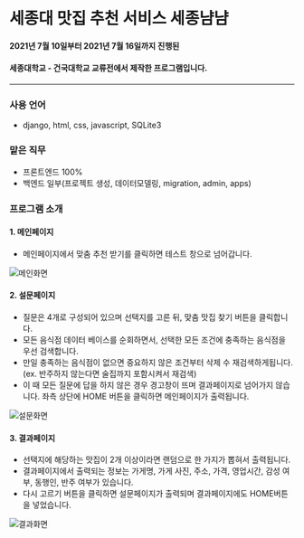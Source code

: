 # 세종대 맛집 추천 서비스 세종냠냠
#### 2021년 7월 10일부터 2021년 7월 16일까지 진행된
#### 세종대학교 - 건국대학교 교류전에서 제작한 프로그램입니다.

------------

### 사용 언어
* django, html, css, javascript, SQLite3

### 맡은 직무
* 프론트엔드 100%
* 백엔드 일부(프로젝트 생성, 데이터모델링, migration, admin, apps)

### 프로그램 소개

#### 1. 메인페이지
* 메인페이지에서 맞춤 추천 받기를 클릭하면 테스트 창으로 넘어갑니다.

![메인화면](https://user-images.githubusercontent.com/78775910/126878285-cb1695cc-4f43-4cce-a59b-5730df09927f.png)

#### 2. 설문페이지
* 질문은 4개로 구성되어 있으며 선택지를 고른 뒤, 맞춤 맛집 찾기 버튼을 클릭합니다.
* 모든 음식점 데이터 베이스를 순회하면서, 선택한 모든 조건에 충족하는 음식점을 우선 검색합니다.
* 만일 충족하는 음식점이 없으면 중요하지 않은 조건부터 삭제 수 재검색하게됩니다.
(ex. 반주하지 않는다면 술집까지 포함시켜서 재검색)
* 이 때 모든 질문에 답을 하지 않은 경우 경고창이 뜨며 결과페이지로 넘어가지 않습니다.
좌측 상단에 HOME 버튼을 클릭하면 메인페이지가 출력됩니다.

![설문화면](https://user-images.githubusercontent.com/78775910/126878309-1c24fa85-b815-4689-bf0f-22dac4deaf54.png)

#### 3. 결과페이지
* 선택지에 해당하는 맛집이 2개 이상이라면 랜덤으로 한 가지가 뽑혀서 출력됩니다.
* 결과페이지에서 출력되는 정보는 가게명, 가게 사진, 주소, 가격, 영업시간, 감성 여부, 동행인, 반주 여부가 있습니다.
* 다시 고르기 버튼을 클릭하면 설문페이지가 출력되며 결과페이지에도 HOME버튼을 넣었습니다.

![결과화면](https://user-images.githubusercontent.com/78775910/126878310-f94f13c0-baff-4017-8912-53ace0ed2ca7.png)
